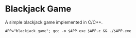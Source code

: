 # Blackjack Game

A simple blackjack game implemented in C/C++.

```shell
APP="blackjack_game"; gcc -o $APP.exe $APP.c && ./$APP.exe
```
